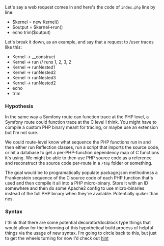 Let's say a web request comes in and here's the code of `index.php` line by line:

- $kernel = new Kernel()
- $output = $kernel->run()
- echo trim($output)

Let's break it down, as an example, and say that a request to /user traces like this:

- Kernel -> __construct
- Kernel -> run // runs 1, 2, 3, 2
- Kernel -> runNested1
- Kernel -> runNested2
- Kernel -> runNested3
- Kernel -> runNested2
- echo
- trim

### Hypothesis
In the same way a Symfony route can function trace at the PHP level, a Symfony route could function trace at the C level I think. You might have to compile a custom PHP binary meant for tracing, or maybe use an extension but I'm not sure.

We could route-level know what sequence the PHP functions run in and then either run Reflection classes, run a script that imports the source code, or hit a database to get a per-PHP-function dependency map of C functions it's using. We might be able to then use PHP source code as a reference and reconstruct the source code per-route in a `/tmp` folder or something.

The goal would be to programatically populate package.json methodness a Frankenstein sequence of the C source code of each PHP function that's used and then compile it all into a PHP micro-binary. Store it with an ID somewhere and then do some Apache2 config to use micro-binaries instead of the full PHP binary when they're available. Potentially quiker than nes.

### Syntax
I think that there are some potential decorator/docblock type things that would allow for the informing of this hypothetical build process of helpful things via the usage of new syntax. I'm going to circle back to this, but just to get the wheels turning for now I'd check out [hint](https://github.com/dharkflower/syntax/blob/main/php_4_hint.md)
